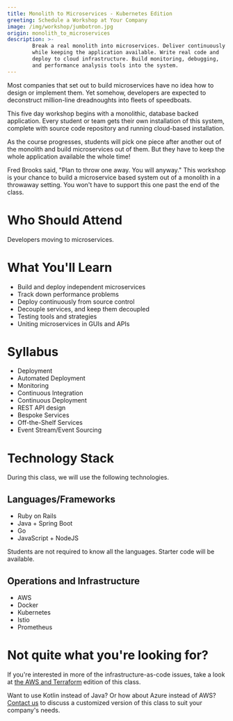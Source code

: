 ```yaml
---
title: Monolith to Microservices - Kubernetes Edition
greeting: Schedule a Workshop at Your Company
image: /img/workshop/jumbotron.jpg
origin: monolith_to_microservices
description: >-
        Break a real monolith into microservices. Deliver continuously
        while keeping the application available. Write real code and
        deploy to cloud infrastructure. Build monitoring, debugging,
        and performance analysis tools into the system.
---
```


Most companies that set out to build microservices have no idea how to
design or implement them. Yet somehow, developers are expected to
deconstruct million-line dreadnoughts into fleets of speedboats.

This five day  workshop begins with a monolithic, database backed
application. Every student or team gets their own installation of this
system, complete with source code repository and running cloud-based
installation.

As the course progresses, students will pick one piece after another
out of the monolith and build microservices out of them. But they have
to keep the whole application available the whole time!

Fred Brooks said, "Plan to throw one away. You will anyway." This
workshop is your chance to build a microservice based system out of a
monolith in a throwaway setting. You won't have to support this one
past the end of the class.

# Who Should Attend

Developers moving to microservices.

# What You'll Learn

* Build and deploy independent microservices
* Track down performance problems
* Deploy continuously from source control
* Decouple services, and keep them decoupled
* Testing tools and strategies
* Uniting microservices in GUIs and APIs

# Syllabus

* Deployment
* Automated Deployment
* Monitoring
* Continuous Integration
* Continuous Deployment
* REST API design
* Bespoke Services
* Off-the-Shelf Services
* Event Stream/Event Sourcing

# Technology Stack

During this class, we will use the following technologies.

## Languages/Frameworks

- Ruby on Rails
- Java + Spring Boot
- Go
- JavaScript + NodeJS

Students are not required to know all the languages. Starter code will
be available.

## Operations and Infrastructure

- AWS
- Docker
- Kubernetes
- Istio
- Prometheus

# Not quite what you're looking for?

If you're interested in more of the infrastructure-as-code issues, take a look at [the AWS and Terraform](/workshop/monolith-to-microservices-aws-t/) edition of this class.

Want to use Kotlin instead of Java? Or how about Azure instead of AWS? [Contact us](/contact/) to discuss a customized version of this class to suit your company's needs.